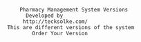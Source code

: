 					       Pharmacy Management System Versions  
							 Developed by 
						    http://tecksolke.com/
					   This are different versions of the system
						       Order Your Version

